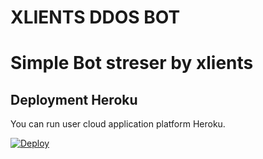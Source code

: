 <h1> XLIENTS DDOS BOT <h1>
<p> Simple Bot streser by xlients <p>

<h2>Deployment Heroku</h2>
<p title="Deployment">You can run user cloud application platform Heroku.</p>

[![Deploy](https://www.herokucdn.com/deploy/button.svg)](https://heroku.com/deploy)
